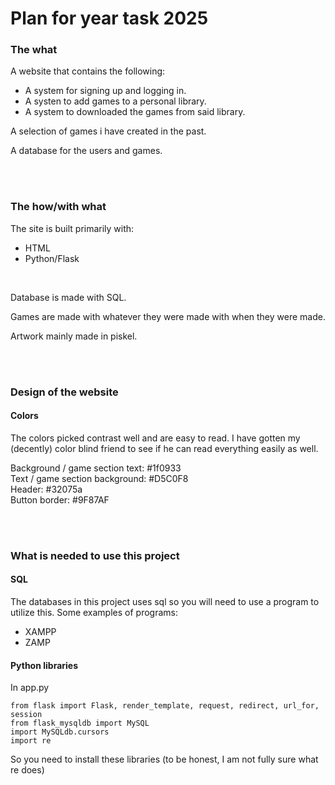 # Plan for year task 2025

### The what

A website that contains the following:
- A system for signing up and logging in.
- A systen to add games to a personal library.
- A system to downloaded the games from said library.


A selection of games i have created in the past.

A database for the users and games.

<br>
<br>

### The how/with what
The site is built primarily with:
- HTML
- Python/Flask
<br>

Database is made with SQL.

Games are made with whatever they were made with when they were made.

Artwork mainly made in piskel.

<br>
<br>

### Design of the website 

#### Colors

The colors picked contrast well and are easy to read. I have gotten my (decently) color blind friend to see if he can read everything easily as well.

Background / game section text: #1f0933
<br>
Text / game section background: #D5C0F8
<br>
Header: #32075a
<br>
Button border: #9F87AF


<br>
<br>

### What is needed to use this project

#### SQL
The databases in this project uses sql so you will need to use a program to utilize this.
Some examples of programs:
- XAMPP
- ZAMP

#### Python libraries

In app.py

```
from flask import Flask, render_template, request, redirect, url_for, session
from flask_mysqldb import MySQL
import MySQLdb.cursors
import re
```
So you need to install these libraries (to be honest, I am not fully sure what re does)


